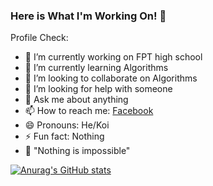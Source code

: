 ### Here is What I'm Working On! 👋


Profile Check: 

- 🔭 I’m currently working on FPT high school
- 🌱 I’m currently learning Algorithms
- 👯 I’m looking to collaborate on Algorithms
- 🤔 I’m looking for help with someone
- 💬 Ask me about anything
- 📫 How to reach me: [Facebook](https://www.facebook.com/in4.koi/) 
- 😄 Pronouns: He/Koi
- ⚡ Fun fact: Nothing
- 🦾 "Nothing is impossible"

[![Anurag's GitHub stats](https://github-readme-stats.vercel.app/api?username=in4koi)](https://github.com/anuraghazra/github-readme-stats)
